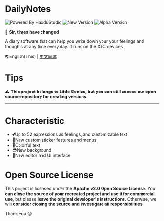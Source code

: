 # DailyNotes

![Powered By HaoduStudio](https://img.shields.io/badge/Powered%20by-HaoduStudio-5ba585)
![New Version](https://img.shields.io/badge/New%20Version-Ver3.0.0-blue)
![Alpha Version](https://img.shields.io/badge/Alpha%20Version-Ver3.0.0_alpha-success)


🚀 **Sir, times have changed**



A diary software that can help you write down your your feelings and thoughts at any time every day.
It runs on the XTC devices.

🌏English(This) | [中文简体](https://github.com/HaoduyouduStudio/DailyNotes/blob/master/README.zh-CN.md)

# Tips

⚠ **This project belongs to Little Genius, but you can still access our open source repository for creating versions**

------

# Characteristic

- 💕Up to 52 expressions as feelings, and customizable text
- 🙌New custom sticker features and menus
- 🎉Colorful text
- 😎New background
- 👀New editor and UI interface

# Open Source License

This project is licensed under the **Apache v2.0 Open Source License**. You **can close the source of your recreated project and use it for commercial use**, but please **leave the original developer's instructions**. Otherwise, we will **consider closing the source and investigate all responsibilities**.

Thank you 😘
